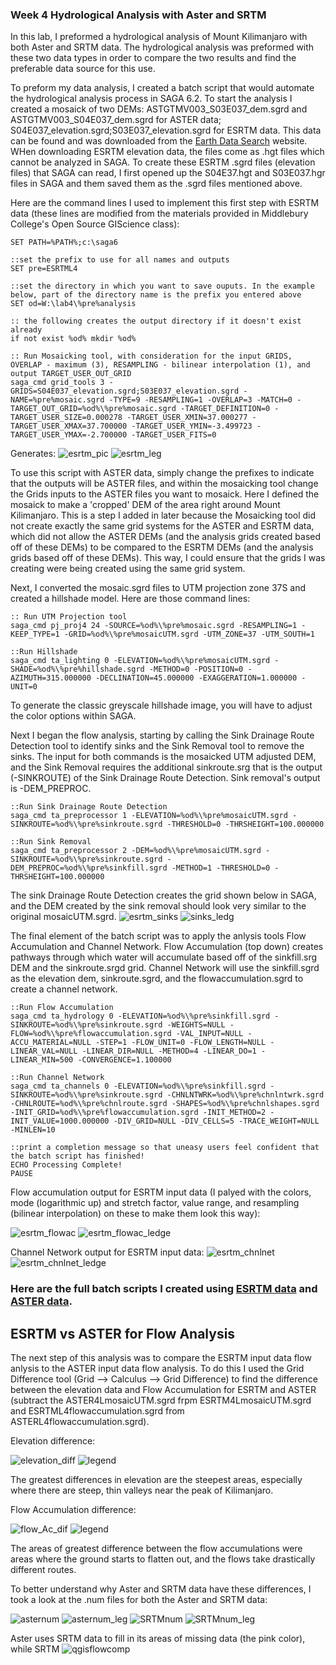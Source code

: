 ### Week 4 Hydrological Analysis with Aster and SRTM

In this lab, I preformed a hydrological analysis of Mount Kilimanjaro with both Aster and SRTM data. The hydrological analysis was preformed with these two data types in order to compare the two results and find the preferable data source for this use. 

To preform my data analysis, I created a batch script that would automate the hydrological analysis process in SAGA 6.2. To start the analysis I created a mosaick of two DEMs: ASTGTMV003_S03E037_dem.sgrd and ASTGTMV003_S04E037_dem.sgrd for ASTER data; S04E037_elevation.sgrd;S03E037_elevation.sgrd for ESRTM data. This data can be found and was downloaded from the [Earth Data Search](https://earthdata.nasa.gov/) website. WHen downloading ESRTM elevation data, the files come as .hgt files which cannot be analyzed in SAGA. To create these ESRTM .sgrd files (elevation files) that SAGA can read, I first opened up the S04E37.hgt and S03E037.hgr files in SAGA and them saved them as the .sgrd files mentioned above. 

Here are the command lines I used to implement this first step with ESRTM data (these lines are modified from the materials provided in Middlebury College's Open Source GIScience class):

```::set the path to your SAGA program
SET PATH=%PATH%;c:\saga6

::set the prefix to use for all names and outputs
SET pre=ESRTML4

::set the directory in which you want to save ouputs. In the example below, part of the directory name is the prefix you entered above
SET od=W:\lab4\%pre%analysis

:: the following creates the output directory if it doesn't exist already
if not exist %od% mkdir %od%

:: Run Mosaicking tool, with consideration for the input GRIDS, OVERLAP - maximum (3), RESAMPLING - bilinear interpolation (1), and output TARGET_USER_OUT_GRID
saga_cmd grid_tools 3 -GRIDS=S04E037_elevation.sgrd;S03E037_elevation.sgrd -NAME=%pre%mosaic.sgrd -TYPE=9 -RESAMPLING=1 -OVERLAP=3 -MATCH=0 -TARGET_OUT_GRID=%od%\%pre%mosaic.sgrd -TARGET_DEFINITION=0 -TARGET_USER_SIZE=0.000278 -TARGET_USER_XMIN=37.000277 -TARGET_USER_XMAX=37.700000 -TARGET_USER_YMIN=-3.499723 -TARGET_USER_YMAX=-2.700000 -TARGET_USER_FITS=0
```

Generates:
![esrtm_pic](esrtml4mosaic.png) ![esrtm_leg](esrtml4mosaic_legend.png)

To use this script with ASTER data, simply change the prefixes to indicate that the outputs will be ASTER files, and within the mosaicking tool change the Grids inputs to the ASTER files you want to mosaick. Here I defined the mosaick to make a 'cropped' DEM of the area right around Mount Kilimanjaro. This is a step I added in later because the Mosaicking tool did not create exactly the same grid systems for the ASTER and ESRTM data, which did not allow the ASTER DEMs (and the analysis grids created based off of these DEMs) to be compared to the ESRTM DEMs (and the analysis grids based off of these DEMs). This way, I could ensure that the grids I was creating were being created using the same grid system.

Next, I converted the mosaic.sgrd files to UTM projection zone 37S and created a hillshade model. Here are those command lines:

```
:: Run UTM Projection tool
saga_cmd pj_proj4 24 -SOURCE=%od%\%pre%mosaic.sgrd -RESAMPLING=1 -KEEP_TYPE=1 -GRID=%od%\%pre%mosaicUTM.sgrd -UTM_ZONE=37 -UTM_SOUTH=1

::Run Hillshade
saga_cmd ta_lighting 0 -ELEVATION=%od%\%pre%mosaicUTM.sgrd -SHADE=%od%\%pre%hillshade.sgrd -METHOD=0 -POSITION=0 -AZIMUTH=315.000000 -DECLINATION=45.000000 -EXAGGERATION=1.000000 -UNIT=0
```

To generate the classic greyscale hillshade image, you will have to adjust the color options within SAGA. 

Next I began the flow analysis, starting by calling the Sink Drainage Route Detection tool to identify sinks and the Sink Removal tool to remove the sinks. The input for both commands is the mosaicked UTM adjusted DEM, and the Sink Removal requires the additional sinkroute.srg that is the output (-SINKROUTE) of the Sink Drainage Route Detection. Sink removal's output is -DEM_PREPROC.

```
::Run Sink Drainage Route Detection
saga_cmd ta_preprocessor 1 -ELEVATION=%od%\%pre%mosaicUTM.sgrd -SINKROUTE=%od%\%pre%sinkroute.sgrd -THRESHOLD=0 -THRSHEIGHT=100.000000

::Run Sink Removal
saga_cmd ta_preprocessor 2 -DEM=%od%\%pre%mosaicUTM.sgrd -SINKROUTE=%od%\%pre%sinkroute.sgrd -DEM_PREPROC=%od%\%pre%sinkfill.sgrd -METHOD=1 -THRESHOLD=0 -THRSHEIGHT=100.000000
```

The sink Drainage Route Detection creates the grid shown below in SAGA, and the DEM created by the sink removal should look very similar to the original mosaicUTM.sgrd.
![esrtm_sinks](esrtm_sinkroute.png) ![sinks_ledg](esrtm_sinkroute_legend.png)

The final element of the batch script was to apply the anlysis tools Flow Accumulation and Channel Network. Flow Accumulation (top down) creates pathways through which water will accumulate based off of the sinkfill.srg DEM and the sinkroute.srgd grid. Channel Network will use the sinkfill.sgrd as the elevation dem, sinkroute.sgrd, and the flowaccumulation.sgrd to create a channel network.

```
::Run Flow Accumulation
saga_cmd ta_hydrology 0 -ELEVATION=%od%\%pre%sinkfill.sgrd -SINKROUTE=%od%\%pre%sinkroute.sgrd -WEIGHTS=NULL -FLOW=%od%\%pre%flowaccumulation.sgrd -VAL_INPUT=NULL -ACCU_MATERIAL=NULL -STEP=1 -FLOW_UNIT=0 -FLOW_LENGTH=NULL -LINEAR_VAL=NULL -LINEAR_DIR=NULL -METHOD=4 -LINEAR_DO=1 -LINEAR_MIN=500 -CONVERGENCE=1.100000

::Run Channel Network
saga_cmd ta_channels 0 -ELEVATION=%od%\%pre%sinkfill.sgrd -SINKROUTE=%od%\%pre%sinkroute.sgrd -CHNLNTWRK=%od%\%pre%chnlntwrk.sgrd -CHNLROUTE=%od%\%pre%chnlroute.sgrd -SHAPES=%od%\%pre%chnlshapes.sgrd -INIT_GRID=%od%\%pre%flowaccumulation.sgrd -INIT_METHOD=2 -INIT_VALUE=1000.000000 -DIV_GRID=NULL -DIV_CELLS=5 -TRACE_WEIGHT=NULL -MINLEN=10

::print a completion message so that uneasy users feel confident that the batch script has finished!
ECHO Processing Complete!
PAUSE
```
Flow accumulation output for ESRTM input data (I palyed with the colors, mode (logarithmic up) and stretch factor, value range, and resampling (bilinear interpolation) on these to make them look this way):

![esrtm_flowac](ESRTMflowacc.png) ![esrtm_flowac_ledge](ESRTMflowacc_legend.png)

Channel Network output for ESRTM input data:
![esrtm_chnlnet](esrtm_chnlnetw.png) ![esrtm_chnlnet_ledge](esrtm_chnlnetw_legend.png)

### Here are the full batch scripts I created using [ESRTM data](ESRTML4_analysis.bat) and [ASTER data](ASTERL4_analysis.bat).

## ESRTM vs ASTER for Flow Analysis

The next step of this analysis was to compare the ESRTM input data flow anlysis to the ASTER input data flow analysis. To do this I used the Grid Difference tool (Grid --> Calculus --> Grid Difference) to find the difference between the elevation data and Flow Accumulation for ESRTM and ASTER (subtract the ASTER4LmosaicUTM.sgrd frpm ESRTM4LmosaicUTM.sgrd and ESRTML4flowaccumulation.sgrd from ASTERL4flowaccumulation.sgrd).

Elevation difference:

![elevation_diff](elev_dif_esrtm_aster.png) ![legend](elev_dif_esrtm_aster_legend.png)

The greatest differences in elevation are the steepest areas, especially where there are steep, thin valleys near the peak of Kilimanjaro. 

Flow Accumulation difference:

![flow_Ac_dif](flow_ac_dif_esrtm_aster.png) ![legend](flow_ac_dif_esrtm_aster_legend.png)

The areas of greatest difference between the flow accumulations were areas where the ground starts to flatten out, and the flows take drastically different routes.

To better understand why Aster and SRTM data have these differences, I took a look at the .num files for both the Aster and SRTM data:

![asternum](asternumcol.png) ![asternum_leg](asternumcol_legend.png)
![SRTMnum](srtmnumcol.png) ![SRTMnum_leg](srtmnumcol_legend.png)

Aster uses SRTM data to fill in its areas of missing data (the pink color), while SRTM 
![qgisflowcomp](flowacc_comparison.png)

